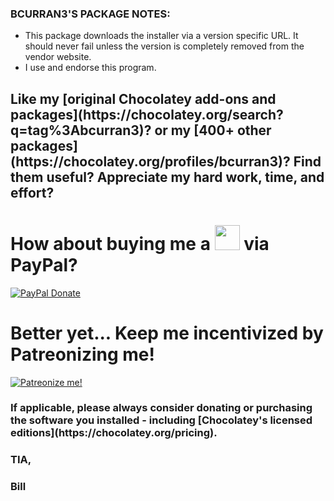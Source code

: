 <h3>BCURRAN3'S PACKAGE NOTES:</h3>

* This package downloads the installer via a version specific URL. It should never fail unless the version is completely removed from the vendor website.
* I use and endorse this program.

<h2>Like my [original Chocolatey add-ons and packages](https://chocolatey.org/search?q=tag%3Abcurran3)? or my [400+ other packages](https://chocolatey.org/profiles/bcurran3)? Find them useful? Appreciate my hard work, time, and effort?</h2>


<h1>How about buying me a <img src="https://cdn.rawgit.com/bcurran3/ChocolateyPackages/master/mylogos/beer.png" alt="" width="40" height="40"> via PayPal?</h1>

[![PayPal Donate](https://www.paypalobjects.com/webstatic/mktg/logo/AM_SbyPP_mc_vs_dc_ae.jpg)](https://www.paypal.me/bcurran3donations)

<h1>Better yet... Keep me incentivized by Patreonizing me!</h1>

[![Patreonize me!](https://c5.patreon.com/external/logo/downloads_wordmark_white_on_coral.png)](https://www.patreon.com/bcurran3)

<h3>If applicable, please always consider donating or purchasing the software you installed - including [Chocolatey's licensed editions](https://chocolatey.org/pricing).</h3>

<h3>TIA,</h3>

<h3>Bill</h3>


